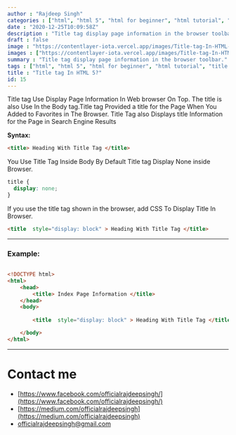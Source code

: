 ```yaml
---
author : "Rajdeep Singh"
categories : ["html", "html 5", "html for beginner", "html tutorial", "title tag", "html title tag"]
date : "2020-12-25T10:09:58Z"
description : "Title tag display page information in the browser toolbar."
draft : false
image : "https://contentlayer-iota.vercel.app/images/Title-tag-In-HTML-5.jpg"
images : ["https://contentlayer-iota.vercel.app/images/Title-tag-In-HTML-5.jpg"]
summary : "Title tag display page information in the browser toolbar."
tags : ["html", "html 5", "html for beginner", "html tutorial", "title tag", "html title tag"]
title : "Title tag In HTML 5?"
id: 15
---
```




Title tag Use Display Page Information In Web browser On Top. The title is also Use In the Body tag.Title tag Provided a title for the Page When You Added to Favorites in The Browser. Title Tag also Displays title Information for the Page in Search Engine Results

**Syntax:**

```html
<title> Heading With Title Tag </title>
```



You Use Title Tag Inside Body By Default Title tag Display None inside Browser.

```css
title {
  display: none;
}
```



If you use the title tag shown in the browser, add CSS To Display Title In Browser.

```html
<title  style="display: block" > Heading With Title Tag </title>
```

---

### Example:

```html

<!DOCTYPE html>
<html>
	<head>
		<title> Index Page Information </title>
	</head>
	<body>
	
		<title  style="display: block" > Heading With Title Tag </title>

	</body>
</html>

```

---

# Contact me

* [https://www.facebook.com/officialrajdeepsingh/](https://www.facebook.com/officialrajdeepsingh/)
* [https://medium.com/officialrajdeepsingh](https://medium.com/officialrajdeepsingh)
* [officialrajdeepsingh@gmail.com](mailto:officialrajdeepsingh@gmail.com)



